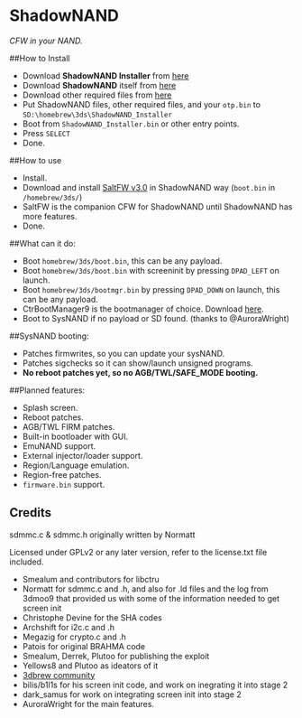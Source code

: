 # ShadowNAND
*CFW in your NAND.*

##How to Install
* Download **ShadowNAND Installer** from [here](https://github.com/RShadowhand/ShadowNAND_Installer/releases/latest)
* Download **ShadowNAND** itself from [here](https://github.com/RShadowhand/ShadowNAND/releases/latest)
* Download other required files from [here](https://mega.co.nz/#!RwUDVL5T!65gKJHAAVFk3R0jCA7zRFC5q5QTsL5CLoRUoqhET-WI)
* Put ShadowNAND files, other required files, and your `otp.bin` to `SD:\homebrew\3ds\ShadowNAND_Installer`
* Boot from `ShadowNAND_Installer.bin` or other entry points.
* Press `SELECT`
* Done.

##How to use
* Install.
* Download and install [SaltFW v3.0](https://github.com/RShadowhand/SaltFW/releases/latest) in ShadowNAND way (`boot.bin` in `/homebrew/3ds/`)
 * SaltFW is the companion CFW for ShadowNAND until ShadowNAND has more features.
* Done.

##What can it do:
* Boot `homebrew/3ds/boot.bin`, this can be any payload.
* Boot `homebrew/3ds/boot.bin` with screeninit by pressing `DPAD_LEFT` on launch.
* Boot `homebrew/3ds/bootmgr.bin` by pressing `DPAD_DOWN` on launch, this can be any payload.
 * CtrBootManager9 is the bootmanager of choice. Download [here](https://github.com/RShadowhand/CtrBootManager/releases/latest).
* Boot to SysNAND if no payload or SD found. (thanks to @AuroraWright)

##SysNAND booting:
* Patches firmwrites, so you can update your sysNAND.
* Patches sigchecks so it can show/launch unsigned programs.
* **No reboot patches yet, so no AGB/TWL/SAFE_MODE booting.**

##Planned features:

* Splash screen.
* Reboot patches.
* AGB/TWL FIRM patches.
* Built-in bootloader with GUI.
* EmuNAND support.
* External injector/loader support.
* Region/Language emulation.
* Region-free patches.
* `firmware.bin` support.

## Credits

sdmmc.c & sdmmc.h originally written by Normatt

Licensed under GPLv2 or any later version, refer to the license.txt file included.

* Smealum and contributors for libctru
* Normatt for sdmmc.c and .h, and also for .ld files and the log from 3dmoo9 that provided us with some of the information needed to get screen init
* Christophe Devine for the SHA codes
* Archshift for i2c.c and .h
* Megazig for crypto.c and .h
* Patois for original BRAHMA code
* Smealum, Derrek, Plutoo for publishing the exploit
* Yellows8 and Plutoo as ideators of it
* [3dbrew community](http://3dbrew.org/)
* bilis/b1l1s for his screen init code, and work on inegrating it into stage 2
* dark_samus for work on integrating screen init into stage 2
* AuroraWright for the main features.
